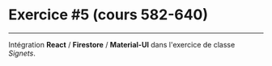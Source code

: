 # Exercice #5 (cours 582-640)
---
Intégration **React** / **Firestore** / **Material-UI** dans l'exercice de classe *Signets*.